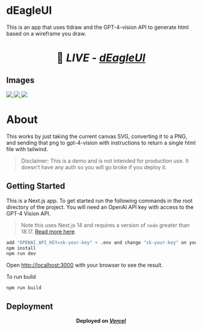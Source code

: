 # dEagleUI

This is an app that uses tldraw and the GPT-4-vision API to generate html based on a wireframe you draw.
# <p align='center'> 🔗 _LIVE_ - [_**dEagleUI**_](https://deagleui.vercel.app/)</p>

## Images

<a href="https://deagleui.vercel.app" target="_blank">
  <img src="https://i.imgur.com/P2ptMEv.jpg"> 
</a>

<a href="https://deagleui.vercel.app" target="_blank">
  <img src="https://i.imgur.com/JEr4HWS.png"> 
</a>

<a href="https://deagleui.vercel.app" target="_blank">
  <img src="https://i.imgur.com/ACb34F7.png"> 
</a>

# About

This works by just taking the current canvas SVG, converting it to a PNG, and sending that png to gpt-4-vision with instructions to return a single html file with tailwind.

> Disclaimer: This is a demo and is not intended for production use. It doesn't have any auth so you will go broke if you deploy it.

## Getting Started

This is a Next.js app. To get started run the following commands in the root directory of the project. You will need an OpenAI API key with access to the GPT-4 Vision API.

> Note this uses Next.js 14 and requires a version of `node` greater than 18.17. [Read more here](https://nextjs.org/docs/pages/building-your-application/upgrading/version-14).

```bash
add "OPENAI_API_KEY=sk-your-key" > .env and change "sk-your-key" on your own API keys
npm install
npm run dev
```
Open [http://localhost:3000](http://localhost:3000) with your browser to see the result.

To run build
```
npm run build
```

## Deployment
**<p align='center'> Deployed on [_**Vercel**_](https://vercel.app/)</p>**
